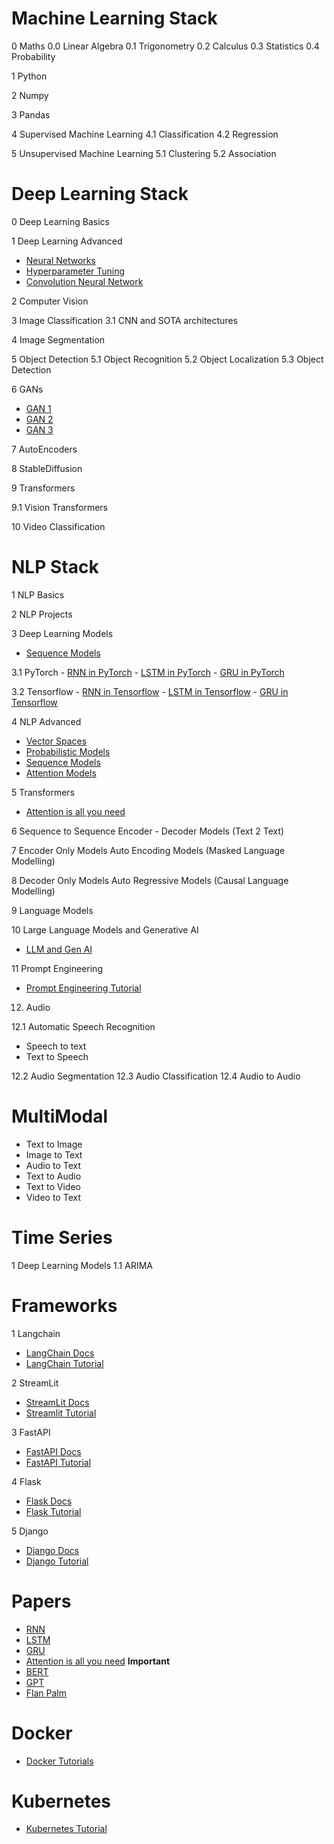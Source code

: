 # Machine Learning Stack

0 Maths
0.0 Linear Algebra
0.1 Trigonometry
0.2 Calculus
0.3 Statistics
0.4 Probability

1 Python

2 Numpy

3 Pandas

4 Supervised Machine Learning
4.1 Classification
4.2 Regression

5 Unsupervised Machine Learning
5.1 Clustering
5.2 Association

# Deep Learning Stack

0 Deep Learning Basics

1 Deep Learning Advanced

- [Neural Networks](https://www.coursera.org/learn/neural-networks-deep-learning?specialization=deep-learning)
- [Hyperparameter Tuning](https://www.coursera.org/learn/deep-neural-network?specialization=deep-learning)
- [Convolution Neural Network](https://www.coursera.org/learn/convolutional-neural-networks?specialization=deep-learning) 

2 Computer Vision

3 Image Classification
3.1 CNN and SOTA architectures

4 Image Segmentation

5 Object Detection
5.1 Object Recognition
5.2 Object Localization
5.3 Object Detection

6 GANs

- [GAN 1](https://www.coursera.org/learn/build-basic-generative-adversarial-networks-gans?specialization=generative-adversarial-networks-gans)
- [GAN 2](https://www.coursera.org/learn/build-better-generative-adversarial-networks-gans?specialization=generative-adversarial-networks-gans)
- [GAN 3](https://www.coursera.org/learn/apply-generative-adversarial-networks-gans?specialization=generative-adversarial-networks-gans)

7 AutoEncoders

8 StableDiffusion

9 Transformers

9.1 Vision Transformers

10 Video Classification

# NLP Stack

1 NLP Basics

2 NLP Projects

3 Deep Learning Models
- [Sequence Models](https://www.coursera.org/learn/nlp-sequence-models?specialization=deep-learning)

3.1 PyTorch
    - [RNN in PyTorch](https://www.youtube.com/watch?v=-YEHkTnL4XM)
    - [LSTM in PyTorch](https://www.youtube.com/watch?v=7bs1me6kApI&list=PL23RutZ7d6Nr6fcHOy3qQPB6UxMnbq78z&index=15&pp=iAQB)
    - [GRU in PyTorch](https://www.youtube.com/watch?v=M-ioa45FCvw)

3.2 Tensorflow
    - [RNN in Tensorflow](https://www.youtube.com/watch?v=OuYtk9Ymut4)
    - [LSTM in Tensorflow](https://www.youtube.com/watch?v=A9QVYOBjZdY)
    - [GRU in Tensorflow](https://www.youtube.com/watch?v=rdz0UqQz5Sw)

4 NLP Advanced

- [Vector Spaces](https://www.coursera.org/learn/classification-vector-spaces-in-nlp?specialization=natural-language-processing)
- [Probabilistic Models](https://www.coursera.org/learn/probabilistic-models-in-nlp?specialization=natural-language-processing)
- [Sequence Models](https://www.coursera.org/learn/sequence-models-in-nlp?specialization=natural-language-processing)
- [Attention Models](https://www.coursera.org/learn/attention-models-in-nlp?specialization=natural-language-processing)

5 Transformers
- [Attention is all you need](https://arxiv.org/abs/1706.03762)

6 Sequence to Sequence Encoder - Decoder Models (Text 2 Text)

7 Encoder Only Models Auto Encoding Models (Masked Language Modelling)

8 Decoder Only Models Auto Regressive Models (Causal Language Modelling)

9 Language Models 

10 Large Language Models and Generative AI
- [LLM and Gen AI](https://www.coursera.org/learn/generative-ai-with-llms?adgroupid=141296026472&adpostion=&campaignid=18216928761&creativeid=619458216866&device=c&devicemodel=&gclid=CjwKCAjwsKqoBhBPEiwALrrqiBPximHfbFM9BoKYcxdu1MKXDK9v-aa7BrweBVDQVx_wrtVLr6OS3hoC6EAQAvD_BwE&keyword=coursera&matchtype=b&network=g&utm_campaign=B2C_INDIA__branded_FTCOF_courseraplus_arte_monthly&utm_content=B2C&utm_medium=sem&utm_source=gg)

11 Prompt Engineering
- [Prompt Engineering Tutorial](https://www.youtube.com/watch?v=_ZvnD73m40o)

12. Audio

12.1 Automatic Speech Recognition 
- Speech to text
- Text to Speech

12.2 Audio Segmentation
12.3 Audio Classification
12.4 Audio to Audio

# MultiModal

- Text to Image
- Image to Text
- Audio to Text
- Text to Audio
- Text to Video
- Video to Text

# Time Series

1 Deep Learning Models
1.1 ARIMA

# Frameworks
1 Langchain
- [LangChain Docs](https://python.langchain.com/docs/get_started/introduction)
- [LangChain Tutorial](https://www.youtube.com/watch?v=nAmC7SoVLd8)

2 StreamLit
- [StreamLit Docs](https://docs.streamlit.io/)
- [Streamlit Tutorial](https://www.youtube.com/watch?v=YzvMpvXyUfs&pp=ygUXc3RyZWFtbGl0IGZ1bGwgdHV0b3JpYWw%3D)

3 FastAPI
- [FastAPI Docs](https://fastapi.tiangolo.com/)
- [FastAPI Tutorial](https://www.youtube.com/watch?v=7t2alSnE2-I&t=168s&pp=ygUVZmFzdGFwaSBmdWxsIHR1dG9yaWFs)

4 Flask
- [Flask Docs](https://flask.palletsprojects.com/en/2.3.x/)
- [Flask Tutorial](https://www.youtube.com/watch?v=Qr4QMBUPxWo)

5 Django
- [Django Docs](https://docs.djangoproject.com/en/4.2/)
- [Django Tutorial](https://www.youtube.com/watch?v=F5mRW0jo-U4)

# Papers

- [RNN](https://arxiv.org/pdf/1912.05911.pdf)
- [LSTM](https://arxiv.org/pdf/1909.09586.pdf)
- [GRU](https://arxiv.org/pdf/1406.1078v3.pdf)
- [Attention is all you need](https://arxiv.org/pdf/1706.03762.pdf) **Important**
- [BERT](https://arxiv.org/pdf/1810.04805.pdf)
- [GPT](https://s3-us-west-2.amazonaws.com/openai-assets/research-covers/language-unsupervised/language_understanding_paper.pdf)
- [Flan Palm](https://arxiv.org/pdf/2210.11416v5.pdf)


# Docker
- [Docker Tutorials](https://www.youtube.com/watch?v=3c-iBn73dDE&t=1829s)

# Kubernetes
- [Kubernetes Tutorial](https://www.youtube.com/watch?v=X48VuDVv0do&pp=ygUKS3ViZXJuZXRlcw%3D%3D)